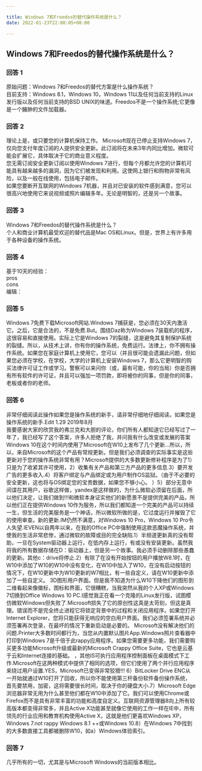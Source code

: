 ```yaml
---

title: Windows 7和Freedos的替代操作系统是什么？
date: 2022-01-23T22:08:05+08:00

---
```





## Windows 7和Freedos的替代操作系统是什么？  
### 回答 1
原始问题：Windows 7和Freedos的替代方案是什么操作系统？  
目前支持：Windows 8.1，Windows 10，Windows 11以及任何当前支持的Linux发行版以及任何当前支持的BSD UNIX的味道。Freedos不是一个操作系统;它更像是一个臃肿的文件加载器。  
### 回答 2
理论上是，或只要您的计算机保持工作。 Microsoft现在已停止支持Windows 7，仅向您支付年度订阅的人提供安全更新。此订阅将在未来3年内同比增加。微软可能会扩展它，具体取决于它的商业意义程度。  
您无需订阅安全更新订阅以使用Windows 7进行，但每个月都允许您的计算机可能具有越来越多的漏洞，因为它们被发现和利用。这使网上银行和购物非常有风险，以及一般在线使用，包括电子邮件。  
如果您要断开互联网的Windows 7机器，并且对已安装的软件感到满意，您可以很高兴地使用它来说视频或照片编辑多年。无论是明智的，还是另一个故事。  
### 回答 3
Windows 7和Freedos的替代操作系统是什么？  
个人和商业计算机最受欢迎的替代品是Mac OS和Linux。但是，世界上有许多用于各种设备的操作系统。  
### 回答 4
基于10天的经验：  
pros  
cons  
编辑：  
### 回答 5
Windows 7免费下载Microsoft网站.Windows 7捕获是，您必须在30天内激活它。之后，它是合法的，不是免费.But。围绕Daz称为Windows 7装载机的程序，这很容易和直接使用。实际上它是Windows 7的裂缝，这是避免其复制保护系统的裂缝。所以，从技术上讲，你有你的操作系统，免费运行。法律上，你不拥有操作系统。如果您在家庭计算机上使用它，您可以（并且很可能会遗漏此问题，但如果您必须在学校，在学校，大学的计算机上安装Windows 7，那么它更明智的购买法律许可证工作或学习。警察可以来问你（或，最有可能，你的当局）你是否拥有所有软件的许可证，并且可以强加一项罚款，即将被你的同事，但是你的同事，老板或者你的老师。  
### 回答 6
非常仔细阅读此操作如果您是操作系统的新手，请非常仔细地仔细阅读。如果您是操作系统的新手.Edit 1.29 2019年8月  
我要感谢大家的欣赏我的弗兰克和大胆的评论，你们所有人都知道它已经写过了一年了，我已经写了这个答案，许多人拒绝了我，并问我有什么改变或发展的答案Windows 10在这个时间内使用了Microsoft在W10上发布了几个更新...所以，所以，来自Microsoft的这个产品有常规更新。但是我们必须调查的实际事实是这些更新对于您的操作系统非常有用？Microsoft提供的大多数更新修补程序是为了1）只是为了收紧其许可使用，2）收集有关产品和第三方产品的更多信息.3）要开发广告的更多收入.4）将客户绑定与产品绑定或为用户制作OS监狱。（由于不必要的安全更新，这也将与OS绑定您的宝贵数据，如果您不够小心。 ）5）部分无意中间谍在其用户，谷歌这样做，yandex是这样做的，为什么微软必须留在后面，所以他们决定，让我们做到!!!和微软本身证实他们的新愿景不是提供完美的产品，所以他们正在提供Windows 10作为服务，所以我们都知道一个完美的产品可以持续一生，但生活的完美服务是一个神话，所以微软所做的是，它过度运行并摧毁了它的使用审查。新的更新.IM仍然不满意，对Windows 10 Pro，Windows 10 Pro令人失望.IEVEN以自两年以来，在我的Office PC中强制使用这款恶魔操作系统，并使我的生活非常悲惨，通过微软的故障或目的完全缺陷.1）半频道更新真的没有帮助，一旦在System驱动器上运行，在低内存上运行，有或没有安装更新。虽然我将我的所有数据存储在D：驱动器上，但是另一个故事。我必须手动删除那些愚蠢的更新。其他c：drive将停止.2）有除了在没有开始按钮的用户播放W8.1时，在W10中添加了W10的W10中没有变化，在W10中加入了W10，在没有启动按钮的情况下，在W10更新中为W10更新的W7相比，有一些自定义，请在W10更新中添加了一些自定义。 3D图形用户界面。但是我不知道为什么W10下降他们的图形到二维看起来像徽标，图标和界面，它很糟糕，当我突然从我的个人XP或Windows 7切换到Office Windows 10 PC.I感觉我正在看一个克隆的Linux发行版，试图模仿微软Windows但失败了.Microsoft损失了它的原创性这真是太苛刻，但这是真理。错误而不是完全终止进程它将锁定背景中的过程和关闭应用程序。如果您打开Internet Explorer，您将只能获得无响应的空白用户界面。我们必须签署系统并必须签署再次登录，在最坏的情况下重新启动是必要的。 Microsoft没有解决他们的问题.Printer大多数时间都行为，当您从内置默认图片App.Windows照片查看器中打印到Windows 7是千倍于此rappy应用程序。如果您需要更多功能，我们需要购买更多功能Microsoft升级或最新的Microsoft Crappy Office Suite，它也是云基于云和Internet连接的基础。 ，其他IS可执行应用程序控制面板在桌面模式下工作.Microsoft在这两种模式中提供了相同的选项，但它们使用了两个并行应用程序来绕过用户设置.YES，Microsoft已变得非常狡猾!!! 6）BitLocker Drive ENC从一开始就通过W10打开了回收，所以你不能使用第三杆备份软件备份操作系统，首先要禁用，加密，这将需要很长时间，取决于你的硬盘大小.7）Microsoft Edge浏览器非常无用为什么甚至他们都在W10中添加了它。我们可以使用Chrome或Firefox而不是具有非常丰富的功能和高度自定义。互联网资源管理器8向上所有较高版本都变得非常多，并且Active X功能甚至就像它使用的工作一样在IE中，所有领先的行业应用和教育机构使用Active X，这就是他们更喜欢Windows XP，Windows 7.not rappy Windows 8.1 ++或Windows 10.8）在Windows 7中找到的大多数直接工具都被删除W10，如a）Windows体验索引。  
### 回答 7
几乎所有的一切，尤其是与Microsoft Windows的当前版本相比。  
